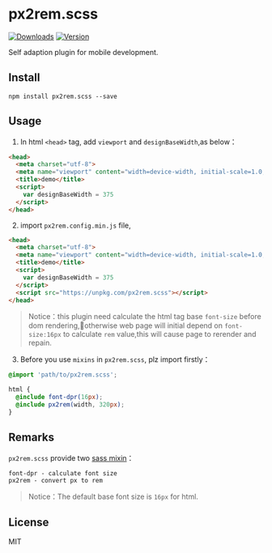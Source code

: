 # px2rem.scss

<a href="https://www.npmjs.com/package/vue-axios-plugin"><img src="https://img.shields.io/npm/dm/vue-axios-plugin.svg" alt="Downloads"></a>
<a href="https://www.npmjs.com/package/vue-axios-plugin"><img src="https://img.shields.io/npm/v/vue-axios-plugin.svg" alt="Version"></a>

Self adaption plugin for mobile development.

## Install

```
npm install px2rem.scss --save
```

## Usage

1. In html `<head>` tag, add `viewport` and  `designBaseWidth`,as below：

```html
<head>
  <meta charset="utf-8">
  <meta name="viewport" content="width=device-width, initial-scale=1.0, minimum-scale=1.0, maximum-scale=1.0, user-scalable=0">
  <title>demo</title>
  <script>
    var designBaseWidth = 375
  </script>
</head>
```

2. import `px2rem.config.min.js` file,

```html
<head>
  <meta charset="utf-8">
  <meta name="viewport" content="width=device-width, initial-scale=1.0, minimum-scale=1.0, maximum-scale=1.0, user-scalable=0">
  <title>demo</title>
  <script>
    var designBaseWidth = 375
  </script>
  <script src="https://unpkg.com/px2rem.scss"></script>
</head>
```

> Notice：this plugin need calculate the html tag base `font-size` before dom rendering,otherwise web page will initial depend on  `font-size:16px` to calculate `rem` value,this will cause page to rerender and repain.

3. Before you use `mixins` in `px2rem.scss`, plz import firstly：

```scss
@import 'path/to/px2rem.scss';

html {
  @include font-dpr(16px);
  @include px2rem(width, 320px);
}
```

## Remarks

`px2rem.scss` provide two [sass mixin](http://sass.bootcss.com/docs/sass-reference/#mixins)：

```
font-dpr - calculate font size
px2rem - convert px to rem
```

> Notice：The default base font size is `16px` for html.

## License

MIT
